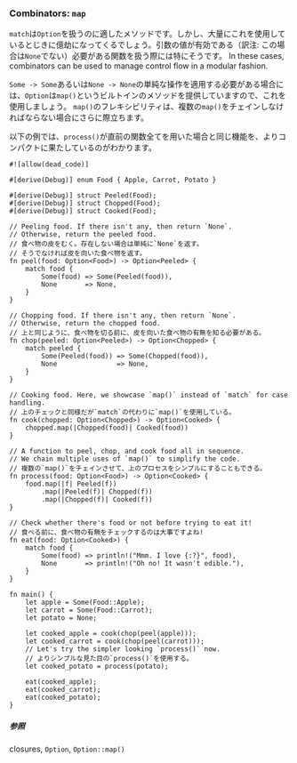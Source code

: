 ### Combinators: `map`

`match`は`Option`を扱うのに適したメソッドです。しかし、大量にこれを使用しているとじきに億劫になってくるでしょう。引数の値が有効である（訳注:
この場合は`None`でない）必要がある関数を扱う際には特にそうです。 In
these cases,
combinators
can be used to manage control flow in a modular fashion.

`Some -> Some`あるいは`None -> None`の単純な操作を適用する必要がある場合には、`Option`は`map()`というビルトインのメソッドを提供していますので、これを使用しましょう。
`map()`のフレキシビリティは、複数の`map()`をチェインしなければならない場合にさらに際立ちます。

以下の例では、`process()`が直前の関数全てを用いた場合と同じ機能を、よりコンパクトに果たしているのがわかります。

    #![allow(dead_code)]

    #[derive(Debug)] enum Food { Apple, Carrot, Potato }

    #[derive(Debug)] struct Peeled(Food);
    #[derive(Debug)] struct Chopped(Food);
    #[derive(Debug)] struct Cooked(Food);

    // Peeling food. If there isn't any, then return `None`.
    // Otherwise, return the peeled food.
    // 食べ物の皮をむく。存在しない場合は単純に`None`を返す。
    // そうでなければ皮を向いた食べ物を返す。
    fn peel(food: Option<Food>) -> Option<Peeled> {
        match food {
            Some(food) => Some(Peeled(food)),
            None       => None,
        }
    }

    // Chopping food. If there isn't any, then return `None`.
    // Otherwise, return the chopped food.
    // 上と同じように、食べ物を切る前に、皮を向いた食べ物の有無を知る必要がある。
    fn chop(peeled: Option<Peeled>) -> Option<Chopped> {
        match peeled {
            Some(Peeled(food)) => Some(Chopped(food)),
            None               => None,
        }
    }

    // Cooking food. Here, we showcase `map()` instead of `match` for case handling.
    // 上のチェックと同様だが`match`の代わりに`map()`を使用している。
    fn cook(chopped: Option<Chopped>) -> Option<Cooked> {
        chopped.map(|Chopped(food)| Cooked(food))
    }

    // A function to peel, chop, and cook food all in sequence.
    // We chain multiple uses of `map()` to simplify the code.
    // 複数の`map()`をチェインさせて、上のプロセスをシンプルにすることもできる。
    fn process(food: Option<Food>) -> Option<Cooked> {
        food.map(|f| Peeled(f))
            .map(|Peeled(f)| Chopped(f))
            .map(|Chopped(f)| Cooked(f))
    }

    // Check whether there's food or not before trying to eat it!
    // 食べる前に、食べ物の有無をチェックするのは大事ですよね!
    fn eat(food: Option<Cooked>) {
        match food {
            Some(food) => println!("Mmm. I love {:?}", food),
            None       => println!("Oh no! It wasn't edible."),
        }
    }

    fn main() {
        let apple = Some(Food::Apple);
        let carrot = Some(Food::Carrot);
        let potato = None;

        let cooked_apple = cook(chop(peel(apple)));
        let cooked_carrot = cook(chop(peel(carrot)));
        // Let's try the simpler looking `process()` now.
        // よりシンプルな見た目の`process()`を使用する。
        let cooked_potato = process(potato);

        eat(cooked_apple);
        eat(cooked_carrot);
        eat(cooked_potato);
    }

##### 参照

closures,
`Option`,
`Option::map()`



